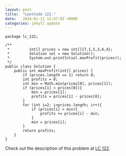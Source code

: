```yaml
---
layout: post
title:  "LeetCode 122."
date:   2024-01-11 12:47:02 +0800
categories: jekyll update
---
```


```
package lc_122;

/**
 *         int[] prices = new int[]{7,1,5,3,6,4};
 *         Solution sol = new Solution();
 *         System.out.println(sol.maxProfit(prices));
 */
public class Solution {
    public int maxProfit(int[] prices) {
        if (prices.length == 1) return 0;
        int profits = 0;
        int min = Math.min(prices[0], prices[1]);
        if (prices[1] > prices[0]){
            min = prices[1];
            profits = prices[1] - prices[0];
        }
        for (int i=2; i<prices.length; i++){
            if (prices[i] > min){
                profits += prices[i] - min;
            }
            min = prices[i];
        }
        return profits;
    }
}
```

Check out the description of this problem at [LC 122][LC-122].

[LC-122]: https://leetcode.com/problemset/?search=122&page=1